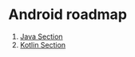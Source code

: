 # Android roadmap

1. [Java Section](https://github.com/RotcehOdraude/Android-roadmap/tree/main/Java)
2. [Kotlin Section](https://github.com/RotcehOdraude/Android-roadmap/tree/main/Kotlin)
